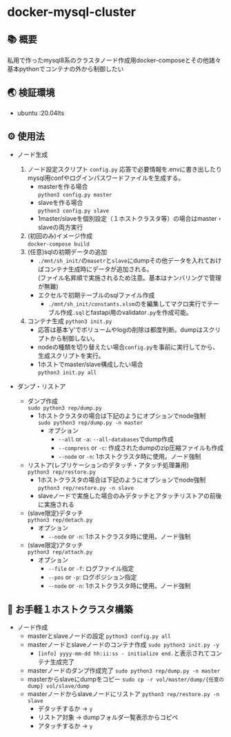 # docker-mysql-cluster

## 📚 概要
私用で作ったmysql8系のクラスタノード作成用docker-composeとその他諸々  
基本pythonでコンテナの外から制御したい  

## 🌏 検証環境
- ubuntu :20.04lts

## ⚙ 使用法
- ノード生成
    1. ノード設定スクリプト `config.py`
        応答で必要情報を.envに書き出したりmysql用confやログインパスワードファイルを生成する。  
        - masterを作る場合  
        `python3 config.py master`  
        - slaveを作る場合  
        `python3 config.py slave`  
        - 1master/slaveを個別設定（１ホストクラスタ等）の場合はmaster・slaveの両方実行
    1. (初回のみ)イメージ作成  
        `docker-compose build`
    1. (任意)sqlの初期データの追加  
        - `./mnt/sh_init/`の`masetr`と`slave`にdumpその他データを入れておけばコンテナ生成時にデータが追加される。  
        (ファイル名昇順で実施されるため注意。基本はナンバリングで管理が無難)  
        * エクセルで初期テーブルのsqlファイル作成  
            - `./mnt/sh_init/constants.xlsm`のを編集してマクロ実行でテーブル作成`.sql`とfastapi用のvalidator`.py`を作成可能。  
    1. コンテナ生成
        `python3 init.py`  
        - 応答は基本'y'でボリュームやlogの削除は都度判断。dumpはスクリプトから制御しない。
        - nodeの種類を切り替えたい場合`config.py`を事前に実行してから、生成スクリプトを実行。
        - 1ホストでmaster/slave構成したい場合  
        `python3 init.py all`  

- ダンプ・リストア
    - ダンプ作成  
        `sudo python3 rep/dump.py`  
        - 1ホストクラスタの場合は下記のようにオプションでnode強制  
            `sudo python3 rep/dump.py -n master`  
            - オプション  
                - `--all` or `-a`: `--all-databases`でdump作成  
                - `--compress` or `-c`: 作成されたdumpのzip圧縮ファイルも作成  
                - `--node` or `-n`: 1ホストクラスタ時に使用。ノード強制  
    - リストア(レプリケーションのデタッチ・アタッチ処理兼用)  
        `python3 rep/restore.py`  
        - 1ホストクラスタの場合は下記のようにオプションでnode強制  
            `python3 rep/restore.py -n slave`  
        - slaveノードで実施した場合のみデタッチとアタッチリストアの前後に実施される  
    - (slave限定)デタッチ  
        `python3 rep/detach.py`  
        - オプション  
            - `--node` or `-n`: 1ホストクラスタ時に使用。ノード強制  
    - (slave限定)アタッチ  
        `python3 rep/attach.py`  
        - オプション  
            - `--file` or `-f`: ログファイル指定  
            - `--pos` or `-p`: ログポジション指定  
            - `--node` or `-n`: 1ホストクラスタ時に使用。ノード強制  

## 💨 お手軽１ホストクラスタ構築

- ノード作成
    * masterとslaveノードの設定
      `python3 config.py all`
    * masterノードとslaveノードのコンテナ作成
      `sudo python3 init.py -y`
      * `[info] yyyy-mm-dd hh:ii:ss - initialize end.`と表示されてコンテナ生成完了
    * masterノードのダンプ作成完了
      `sudo python3 rep/dump.py -n master`
    * masterからslaveにdumpをコピー
      `sudo cp -r vol/master/dump/{任意のdump} vol/slave/dump`
    * masterノードからslaveノードにリストア
      `python3 rep/restore.py -n slave`
      * デタッチするか -> `y`
      * リストア対象 -> dumpフォルダ一覧表示からコピペ
      * アタッチするか -> `y`
